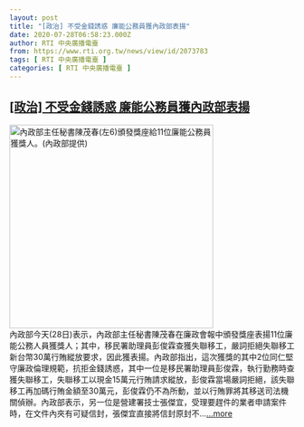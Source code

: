 ```yaml
---
layout: post
title: "[政治] 不受金錢誘惑 廉能公務員獲內政部表揚"
date: 2020-07-28T06:58:23.000Z
author: RTI 中央廣播電臺
from: https://www.rti.org.tw/news/view/id/2073783
tags: [ RTI 中央廣播電臺 ]
categories: [ RTI 中央廣播電臺 ]
---
```

<!--1595919503000-->
[[政治] 不受金錢誘惑 廉能公務員獲內政部表揚](https://www.rti.org.tw/news/view/id/2073783)
------

<div>
<img src="https://static.rti.org.tw/assets/thumbnails/2020/07/28/b622da23d7f4f39661cc558e97d9918c.jpg" width="360" alt="內政部主任秘書陳茂春(左6)頒發獎座給11位廉能公務員獲獎人。(內政部提供)" title="內政部主任秘書陳茂春(左6)頒發獎座給11位廉能公務員獲獎人。(內政部提供)"><br>內政部今天(28日)表示，內政部主任秘書陳茂春在廉政會報中頒發獎座表揚11位廉能公務人員獲獎人；其中，移民署助理員彭俊霖查獲失聯移工，嚴詞拒絕失聯移工新台幣30萬行賄縱放要求，因此獲表揚。內政部指出，這次獲獎的其中2位同仁堅守廉政倫理規範，抗拒金錢誘惑，其中一位是移民署助理員彭俊霖，執行勤務時查獲失聯移工，失聯移工以現金15萬元行賄請求縱放，彭俊霖當場嚴詞拒絕，該失聯移工再加碼行賄金額至30萬元，彭俊霖仍不為所動，並以行賄罪將其移送司法機關偵辦。內政部表示，另一位是營建署技士張傑宜，受理要趕件的業者申請案件時，在文件內夾有可疑信封，張傑宜直接將信封原封不...<a target="_blank" href="https://www.rti.org.tw/news/view/id/2073783">...more</a>
</div>
